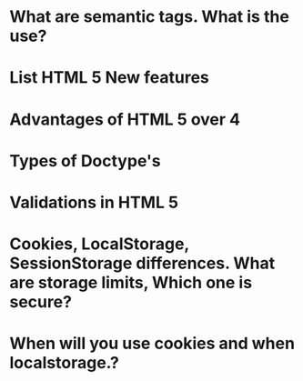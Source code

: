 # What are semantic tags. What is the use?

# List HTML 5 New features

# Advantages of HTML 5 over 4

# Types of Doctype's

# Validations in HTML 5

# Cookies, LocalStorage, SessionStorage differences. What are storage limits, Which one is secure?

# When will you use cookies and when localstorage.?

# 
